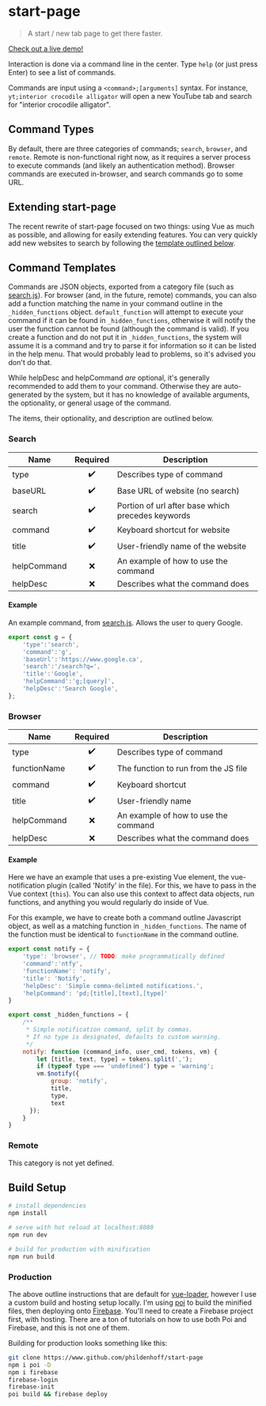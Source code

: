 # start-page

> A start / new tab page to get there faster.

[Check out a live demo!](https://start-page-1.firebaseapp.com/)

Interaction is done via a command line in the center. Type `help` (or just press Enter) to see a list of commands.

Commands are input using a `<command>;[arguments]` syntax. For instance, `yt;interior crocodile alligator` will open a new YouTube tab and search for "interior crocodile alligator".

## Command Types

By default, there are three categories of commands; `search`, `browser`, and `remote`. Remote is non-functional right now, as it requires a server process to execute commands (and likely an authentication method). Browser commands are executed in-browser, and search commands go to some URL.

## Extending start-page

The recent rewrite of start-page focused on two things: using Vue as much as possible, and allowing for easily extending features. You can very quickly add new websites to search by following the [template outlined below](#command-templates). 

## Command Templates

Commands are JSON objects, exported from a category file (such as [search.js](./src/commands/search.js)). For browser (and, in the future, remote) commands, you can also add a function matching the name in your command outline in the `_hidden_functions` object. `default_function` will attempt to execute your command if it can be found in `_hidden_functions`, otherwise it will notify the user the function cannot be found (although the command is valid). If you create a function and do not put it in `_hidden_functions`, the system will assume it is a command and try to parse it for information so it can be listed in the help menu. That would probably lead to problems, so it's advised you don't do that.

While helpDesc and helpCommand *are* optional, it's generally recommended to add them to your command. Otherwise they are auto-generated by the system, but it has no knowledge of available arguments, the optionality, or general usage of the command.

The items, their optionality, and description are outlined below. 

### Search

| Name | Required | Description
| --- | :---: | --- |
| type | ✔️ | Describes type of command |
| baseURL | ✔️️ | Base URL of website (no search) |
| search | ✔️ | Portion of url after base which precedes keywords |
| command | ✔️ | Keyboard shortcut for website |
| title | ✔️ | User-friendly name of the website |
| helpCommand | ❌ | An example of how to use the command |
| helpDesc | ❌ | Describes what the command does |

#### Example

An example command, from [search.js](./src/commands/search.js). Allows the user to query Google.

``` javascript
export const g = {
    'type':'search',
    'command':'g',
    'baseUrl':'https://www.google.ca',
    'search':'/search?q=',
    'title':'Google',
    'helpCommand':'g;[query]',
    'helpDesc':'Search Google',
};
```

### Browser

| Name | Required | Description
| --- | :---: | --- |
| type | ✔️ | Describes type of command |
| functionName | ✔️ | The function to run from the JS file |
| command | ✔️ | Keyboard shortcut |
| title | ✔️ | User-friendly name |
| helpCommand | ❌ | An example of how to use the command |
| helpDesc | ❌ | Describes what the command does |

#### Example

Here we have an example that uses a pre-existing Vue element, the vue-notification plugin (called 'Notify' in the file). For this, we have to pass in the Vue context (`this`). You can also use this context to affect data objects, run functions, and anything you would regularly do inside of Vue.

For this example, we have to create both a command outline Javascript object, as well as a matching function in `_hidden_functions`. The name of the function must be identical to `functionName` in the command outline.

``` javascript
export const notify = {
    'type': 'browser', // TODO: make programmatically defined
    'command':'ntfy',
    'functionName': 'notify',
    'title': 'Notify',
    'helpDesc': 'Simple comma-delimted notifications.',
    'helpCommand': 'pd;[title],[text],[type]'
}

export const _hidden_functions = {
    /**
     * Simple notification command, split by commas.
     * If no type is designated, defaults to custom warning.
     */
    notify: function (command_info, user_cmd, tokens, vm) {
        let [title, text, type] = tokens.split(',');
        if (typeof type === 'undefined') type = 'warning';
        vm.$notify({
            group: 'notify',
            title,
            type,
            text
      });
    }
}
```

### Remote

This category is not yet defined.

## Build Setup

``` bash
# install dependencies
npm install

# serve with hot reload at localhost:8080
npm run dev

# build for production with minification
npm run build
```

### Production

The above outline instructions that are default for [vue-loader](http://vuejs.github.io/vue-loader), however I use a custom build and hosting setup locally. I'm using [poi](https://github.com/egoist/poi) to build the minified files, then deploying onto [Firebase](https://firebase.google.com/). You'll need to create a Firebase project first, with hosting. There are a ton of tutorials on how to use both Poi and Firebase, and this is not one of them.

Building for production looks something like this:

``` bash
git clone https://www.github.com/phildenhoff/start-page
npm i poi -D
npm i firebase
firebase-login
firebase-init
poi build && firebase deploy
```